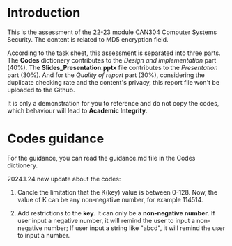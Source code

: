 # Introduction
This is the assessment of the 22-23 module CAN304 Computer Systems Security.     The content is related to MD5 encryption field.

According to the task sheet, this assessment is separated into three parts. The **Codes** dictionery contributes to the _Design and implementation_ part (40%). The **Slides_Presentation.pptx** file contributes to the _Presentation_ part (30%). And for the _Quality of report_ part (30%), considering the duplicate checking rate and the content's privacy, this report file won't be uploaded to the Github.

It is only a demonstration for you to reference and do not copy the codes, which behaviour will lead to **Academic Integrity**.

# Codes guidance
For the guidance, you can read the guidance.md file in the Codes dictionery.

2024.1.24 new update about the codes:

1. Cancle the limitation that the K(key) value is between 0-128. Now, the value of K can be any non-negative number, for example 114514.

2. Add restrictions to the **key**. It can only be a **non-negative number**. If user input a negative number, it will remind the user to input a non-negative number; If user input a string like "abcd", it will remind the user to input a number.
